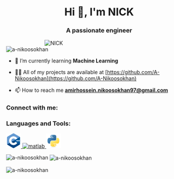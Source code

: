 <h1 align="center">Hi 👋, I'm NICK</h1>
<h3 align="center">A passionate engineer</h3>

<img align="right" alt="NICK" width = "400" src="https://cdn.dribbble.com/users/4055494/screenshots/15215756/media/d2b66c4ca0192aa26d103448b3d1518b.gif">

<p align="left"> <img src="https://komarev.com/ghpvc/?username=a-nikoosokhan&label=Profile%20views&color=0e75b6&style=flat" alt="a-nikoosokhan" /> </p>

- 🌱 I’m currently learning **Machine Learning**

- 👨‍💻 All of my projects are available at [https://github.com/A-Nikoosokhan](https://github.com/A-Nikoosokhan)

- 📫 How to reach me **amirhossein.nikoosokhan97@gmail.com**

<h3 align="left">Connect with me:</h3>
<p align="left">
</p>

<h3 align="left">Languages and Tools:</h3>
<p align="left"> <a href="https://www.w3schools.com/cpp/" target="_blank" rel="noreferrer"> <img src="https://raw.githubusercontent.com/devicons/devicon/master/icons/cplusplus/cplusplus-original.svg" alt="cplusplus" width="40" height="40"/> </a> <a href="https://www.mathworks.com/" target="_blank" rel="noreferrer"> <img src="https://upload.wikimedia.org/wikipedia/commons/2/21/Matlab_Logo.png" alt="matlab" width="40" height="40"/> </a> <a href="https://www.python.org" target="_blank" rel="noreferrer"> <img src="https://raw.githubusercontent.com/devicons/devicon/master/icons/python/python-original.svg" alt="python" width="40" height="40"/> </a> </p>

<p><img align="left" src="https://github-readme-stats.vercel.app/api/top-langs?username=a-nikoosokhan&show_icons=true&locale=en&layout=compact" alt="a-nikoosokhan" /></p>

<p>&nbsp;<img align="center" src="https://github-readme-stats.vercel.app/api?username=a-nikoosokhan&show_icons=true&locale=en" alt="a-nikoosokhan" /></p>

<p><img align="center" src="https://github-readme-streak-stats.herokuapp.com/?user=a-nikoosokhan&" alt="a-nikoosokhan" /></p>
